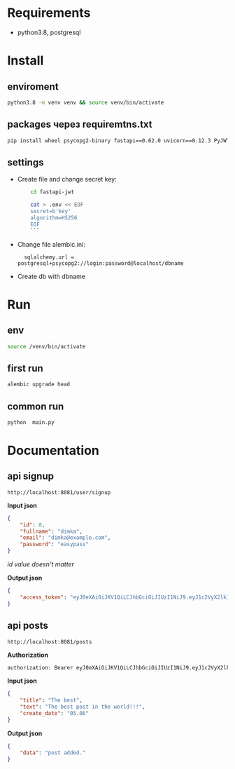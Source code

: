 #  Requirements

- python3.8, postgresql

#  Install

## enviroment
```sh
python3.8 -m venv venv && source venv/bin/activate
```

## packages через requiremtns.txt
```sh
pip install wheel psycopg2-binary fastapi==0.62.0 uvicorn==0.12.3 PyJWT==1.7.1 python-decouple==3.3 "pydantic[email]" alembic pydantic_sqlalchemy
```

## settings
- Create file and change secret key:
    ```sh
        cd fastapi-jwt

        cat > .env << EOF
        secret=b'key' 
        algorithm=HS256
        EOF
        ```
- Change file alembic.ini:

        sqlalchemy.url = postgresql+psycopg2://login:password@localhost/dbname

- Create db with dbname

# Run
## env
```sh
source /venv/bin/activate
```
## first run
```sh
alembic upgrade head
```
## common run
```sh
python  main.py
```

# Documentation


## api signup
    http://localhost:8081/user/signup 

**Input json**
```json
{
    "id": 0,
    "fullname": "dimka",
    "email": "dimka@example.com",
    "password": "easypass"
}
```
*id value doesn't matter*

**Output json**
```json
{
    "access_token": "eyJ0eXAiOiJKV1QiLCJhbGciOiJIUzI1NiJ9.eyJ1c2VyX2lkIjoiZGkxa2FAZXhhbXBsZS5jb20iLCJleHBpcmVzIjoxNjQ2OTk5MDY1LjAzODEzMzF9.o-KO865ybNWMWXvrH7ilBRAVum8ftzWeh7nPGdZ5jmM"
}
```
## api posts
    http://localhost:8081/posts

**Authorization**
```sh
authorization: Bearer eyJ0eXAiOiJKV1QiLCJhbGciOiJIUzI1NiJ9.eyJ1c2VyX2lkIjoiZGkxa2FAZXhhbXBsZS5jb20iLCJleHBpcmVzIjoxNjQ2OTkwODc4LjQyMjY5ODV9.K1o1DN15aFPSNajj-9r20Bl5tftqkGybX0vGNZeB2gA'
```

**Input json**
```json
{
    "title": "The best",
    "text": "The best post in the world!!!",
    "create_date": "05.06"
}
```

**Output json**
```json
{
    "data": "post added."
}
```